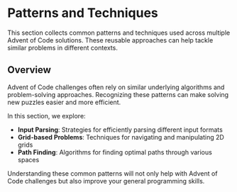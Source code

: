 # Patterns and Techniques

This section collects common patterns and techniques used across multiple Advent of Code solutions. These reusable approaches can help tackle similar problems in different contexts.

## Overview

Advent of Code challenges often rely on similar underlying algorithms and problem-solving approaches. Recognizing these patterns can make solving new puzzles easier and more efficient.

In this section, we explore:

- **Input Parsing**: Strategies for efficiently parsing different input formats
- **Grid-based Problems**: Techniques for navigating and manipulating 2D grids
- **Path Finding**: Algorithms for finding optimal paths through various spaces

Understanding these common patterns will not only help with Advent of Code challenges but also improve your general programming skills.
